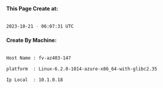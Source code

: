 
   
#### This Page Create at:

```bash

2023-10-21 - 06:07:31 UTC

```

#### Create By Machine:

```bash

Host Name : fv-az403-147

platform  : Linux-6.2.0-1014-azure-x86_64-with-glibc2.35

Ip Local  : 10.1.0.18

```

